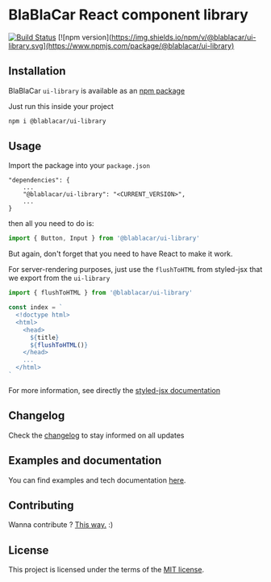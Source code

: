 # BlaBlaCar React component library
[![Build Status](https://travis-ci.org/blablacar/ui-library.svg?branch=master)](https://travis-ci.org/blablacar/ui-library)
[![npm version](https://img.shields.io/npm/v/@blablacar/ui-library.svg](https://www.npmjs.com/package/@blablacar/ui-library)

## Installation
BlaBlaCar `ui-library` is available as an [npm package](https://www.npmjs.com/package/@blablacar/ui-library)

Just run this inside your project
```bash
npm i @blablacar/ui-library
```

## Usage
Import the package into your `package.json`
```
"dependencies": {
    ...
    "@blablacar/ui-library": "<CURRENT_VERSION>",
    ...
}
```
then all you need to do is:
```javascript
import { Button, Input } from '@blablacar/ui-library'
```
But again, don't forget that you need to have React to make it work.


For server-rendering purposes, just use the `flushToHTML` from styled-jsx that we export from the `ui-library`
```javascript
import { flushToHTML } from '@blablacar/ui-library'

const index = `
  <!doctype html>
  <html>
    <head>
      ${title}
      ${flushToHTML()}
    </head>
    ...
  </html>
`
```
For more information, see directly the [styled-jsx documentation](https://github.com/zeit/styled-jsx#server-side-rendering)

## Changelog
Check the [changelog](https://github.com/blablacar/ui-library/blob/master/CHANGELOG.md) to stay informed on all updates

## Examples and documentation
You can find examples and tech documentation [here](https://blablacar.github.io/ui-library/).

## Contributing
Wanna contribute ? [This way.](https://github.com/blablacar/ui-library/blob/master/CONTRIBUTING.md) :)

## License
This project is licensed under the terms of the [MIT license](https://github.com/blablacar/ui-library/blob/master/LICENSE).
